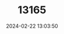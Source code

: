 ---
title: "13165"
category: "Meriones meridianus"
draft: false
date: 2024-02-22 13:03:50
languages:
  English: ["Mid-day Jird", "Mid-day Gerbil"]
  Mongolian: ["Shargal Chichuul"]
---